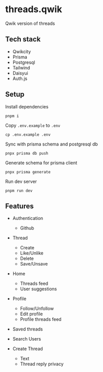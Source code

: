 # threads.qwik

Qwik version of threads

## Tech stack

- Qwikcity
- Prisma
- Postgresql
- Tailwind
- Daisyui
- Auth.js

## Setup

Install dependencies

```
pnpm i
```

Copy `.env.example` to `.env`

```
cp .env.example .env
```

Sync with prisma schema and postgresql db

```
pnpx prisma db push
```

Generate schema for prisma client

```
pnpx prisma generate
```

Run dev server

```
pnpm run dev
```

## Features

- Authentication

  - Github

- Thread

  - Create
  - Like/Unlike
  - Delete
  - Save/Unsave

- Home
  - Threads feed
  - User suggestions
- Profile

  - Follow/Unfollow
  - Edit profile
  - Profile threads feed

- Saved threads

- Search Users

- Create Thread
  - Text
  - Thread reply privacy
